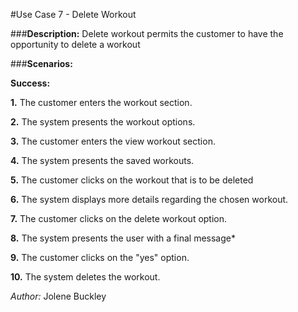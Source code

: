 #Use Case 7 - Delete Workout

###**Description:**
 Delete workout permits the customer to have the opportunity to delete a workout

###**Scenarios:**

**Success:** 

**1.** The customer enters the workout section.

**2.** The system presents the workout options.

**3.** The customer enters the view workout section.

**4.** The system presents the saved workouts.

**5.** The customer clicks on the workout that is to be deleted

**6.** The system displays more details regarding the chosen workout.

**7.** The customer clicks on the delete workout option.

**8.** The system presents the user with a final message*

**9.** The customer clicks on the "yes" option.

**10.** The system deletes the workout. 


_Author:_ Jolene Buckley